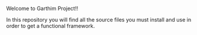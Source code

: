 Welcome to Garthim Project!!

In this repository you will find all the source files you must install and use in order to get a functional framework.
